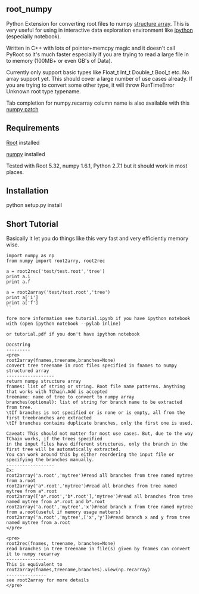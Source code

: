 root_numpy
----------

Python Extension for converting root files to numpy [structure array](http://docs.scipy.org/doc/numpy/user/basics.rec.html). This is very useful for using in interactive data exploration environment like [ipython](http://ipython.org/ipython-doc/dev/interactive/htmlnotebook.html) (especially notebook).

Written in C++ with lots of pointer+memcpy magic and it doesn't call PyRoot so it's much faster especially if you are trying to read a large file in to memory (100MB+ or even GB's of Data).

Currently only support basic types like Float_t Int_t Double_t Bool_t etc. No array support yet. This should cover a large number of use cases already.
If you are trying to convert some other type, it will throw RunTimeError Unknown root type typename.

Tab completion for numpy.recarray column name is also available with this [numpy patch](https://github.com/piti118/numpy/commit/a996292238ab98dcf53f2d48476d637eab9f1a72)

Requirements
------------

[Root](http://root.cern.ch/) installed

[numpy](http://numpy.scipy.org/) installed

Tested with Root 5.32, numpy 1.6.1, Python 2.7.1 but it should work in most places.

Installation
------------
python setup.py install

Short Tutorial
--------------

Basically it let you do things like this very fast and very efficiently memory wise.

```
import numpy as np
from numpy import root2arry, root2rec

a = root2rec('test/test.root','tree')
print a.i
print a.f

a = root2array('test/test.root','tree')
print a['i']
print a['f']
``

fore more information see tutorial.ipynb if you have ipython notebook 
with (open ipython notebook --pylab inline)
 
or tutorial.pdf if you don't have ipython notebook

Docstring
---------
<pre>
root2array(fnames,treename,branches=None)
convert tree treename in root files specified in fnames to numpy structured array
------------------
return numpy structure array
fnames: list of string or string. Root file name patterns. Anything that works with TChain.Add is accepted
treename: name of tree to convert to numpy array
branches(optional): list of string for branch name to be extracted from tree.
\tIf branches is not specified or is none or is empty, all from the first treebranches are extracted
\tIf branches contains duplicate branches, only the first one is used.

Caveat: This should not matter for most use cases. But, due to the way TChain works, if the trees specified 
in the input files have different structures, only the branch in the first tree will be automatically extracted. 
You can work around this by either reordering the input file or specifying the branches manually.
------------------
Ex:
root2array('a.root','mytree')#read all branches from tree named mytree from a.root
root2array('a*.root','mytree')#read all branches from tree named mytree from a*.root
root2array(['a*.root','b*.root'],'mytree')#read all branches from tree named mytree from a*.root and b*.root
root2array('a.root','mytree','x')#read branch x from tree named mytree from a.root(useful if memory usage matters)
root2array('a.root','mytree',['x','y'])#read branch x and y from tree named mytree from a.root
</pre>

<pre>
root2rec(fnames, treename, branches=None)
read branches in tree treename in file(s) given by fnames can convert it to numpy recarray
---------------
This is equivalent to root2array(fnames,treename,branches).view(np.recarray)
---------------
see root2array for more details
</pre>